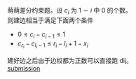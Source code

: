 萌萌差分约束题。设 $c_i$ 为 $1\sim i$ 中 $0$ 的个数。  
则建边相当于满足下面两个条件
- $0\le c_i-c_{i-1}\le 1$
- $c_{r_i}-c_{l_i-1}\le r_i-l_i+1-x_i$

建好边之后由于边权都为正数可以直接跑 dij。  
[submission](https://atcoder.jp/contests/abc216/submissions/36664745)